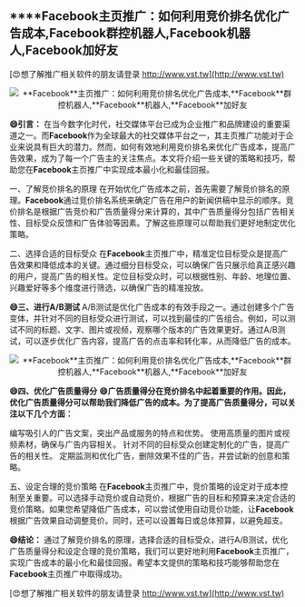 ## ****Facebook**主页推广：如何利用竞价排名优化广告成本,**Facebook**群控机器人,**Facebook**机器人,**Facebook**加好友**

[😍想了解推广相关软件的朋友请登录 http://www.vst.tw](http://www.vst.tw)

 <center><img src="https://vst.tw/MP4/tuiguang/png/1.png" alt="**Facebook**主页推广：如何利用竞价排名优化广告成本,**Facebook**群控机器人,**Facebook**机器人,**Facebook**加好友"></center>

**😄引言：**
在当今数字化时代，社交媒体平台已成为企业推广和品牌建设的重要渠道之一。而**Facebook**作为全球最大的社交媒体平台之一，其主页推广功能对于企业来说具有巨大的潜力。然而，如何有效地利用竞价排名来优化广告成本，提高广告效果，成为了每一个广告主的关注焦点。本文将介绍一些关键的策略和技巧，帮助您在**Facebook**主页推广中实现成本最小化和最佳回报。

一、了解竞价排名的原理
在开始优化广告成本之前，首先需要了解竞价排名的原理。**Facebook**通过竞价排名系统来确定广告在用户的新闻供稿中显示的顺序。竞价排名是根据广告竞价和广告质量得分来计算的，其中广告质量得分包括广告相关性、目标受众反馈和广告体验等因素。了解这些原理可以帮助我们更好地制定优化策略。

二、选择合适的目标受众
在**Facebook**主页推广中，精准定位目标受众是提高广告效果和降低成本的关键。通过细分目标受众，可以确保广告只展示给真正感兴趣的用户，提高广告的相关性。定位目标受众时，可以根据性别、年龄、地理位置、兴趣爱好等多个维度进行筛选，以确保广告的精准投放。

**😄三、进行A/B测试**
A/B测试是优化广告成本的有效手段之一。通过创建多个广告变体，并针对不同的目标受众进行测试，可以找到最佳的广告组合。例如，可以测试不同的标题、文字、图片或视频，观察哪个版本的广告效果更好。通过A/B测试，可以逐步优化广告内容，提高广告的点击率和转化率，从而降低广告的成本。

 <center><img src="https://vst.tw/MP4/tuiguang/png/0.png" alt="**Facebook**主页推广：如何利用竞价排名优化广告成本,**Facebook**群控机器人,**Facebook**机器人,**Facebook**加好友"></center>

**😄四、优化广告质量得分**
**😄广告质量得分在竞价排名中起着重要的作用。因此，优化广告质量得分可以帮助我们降低广告的成本。为了提高广告质量得分，可以关注以下几个方面：**

编写吸引人的广告文案，突出产品或服务的特点和优势。
使用高质量的图片或视频素材，确保与广告内容相关。
针对不同的目标受众创建定制化的广告，提高广告的相关性。
定期监测和优化广告，删除效果不佳的广告，并尝试新的创意和策略。

五、设定合理的竞价策略
在**Facebook**主页推广中，竞价策略的设定对于成本控制至关重要。可以选择手动竞价或自动竞价，根据广告的目标和预算来决定合适的竞价策略。如果您希望降低广告成本，可以尝试使用自动竞价功能，让**Facebook**根据广告效果自动调整竞价。同时，还可以设置每日或总体预算，以避免超支。

**😄结论：**
通过了解竞价排名的原理，选择合适的目标受众，进行A/B测试，优化广告质量得分和设定合理的竞价策略，我们可以更好地利用**Facebook**主页推广，实现广告成本的最小化和最佳回报。希望本文提供的策略和技巧能够帮助您在**Facebook**主页推广中取得成功。

[😍想了解推广相关软件的朋友请登录 http://www.vst.tw](http://www.vst.tw)



